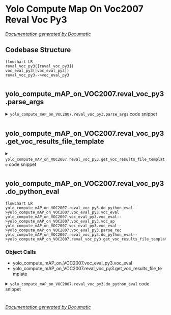 # Yolo Compute Map On Voc2007 Reval Voc Py3

[_Documentation generated by Documatic_](https://www.documatic.com)

<!---Documatic-section-Codebase Structure-start--->
## Codebase Structure

<!---Documatic-block-system_architecture-start--->
```mermaid
flowchart LR
reval_voc_py3([reval_voc_py3])
voc_eval_py3([voc_eval_py3])
reval_voc_py3-->voc_eval_py3
```
<!---Documatic-block-system_architecture-end--->

# #
<!---Documatic-section-Codebase Structure-end--->

<!---Documatic-section-yolo_compute_mAP_on_VOC2007.reval_voc_py3.parse_args-start--->
## yolo_compute_mAP_on_VOC2007.reval_voc_py3.parse_args

<!---Documatic-section-parse_args-start--->
<!---Documatic-block-yolo_compute_mAP_on_VOC2007.reval_voc_py3.parse_args-start--->
<details>
	<summary><code>yolo_compute_mAP_on_VOC2007.reval_voc_py3.parse_args</code> code snippet</summary>

```python
def parse_args():
    parser = argparse.ArgumentParser(description='Re-evaluate results')
    parser.add_argument('output_dir', nargs=1, help='results directory', type=str)
    parser.add_argument('--voc_dir', dest='voc_dir', default='/home/pascal/person_data2/VOCdevkit', type=str)
    parser.add_argument('--year', dest='year', default='2007', type=str)
    parser.add_argument('--image_set', dest='image_set', default='test', type=str)
    parser.add_argument('--classes', dest='class_file', default='data/voc.names', type=str)
    if len(sys.argv) == 1:
        parser.print_help()
        sys.exit(1)
    args = parser.parse_args()
    return args
```
</details>
<!---Documatic-block-yolo_compute_mAP_on_VOC2007.reval_voc_py3.parse_args-end--->
<!---Documatic-section-parse_args-end--->

# #
<!---Documatic-section-yolo_compute_mAP_on_VOC2007.reval_voc_py3.parse_args-end--->

<!---Documatic-section-yolo_compute_mAP_on_VOC2007.reval_voc_py3.get_voc_results_file_template-start--->
## yolo_compute_mAP_on_VOC2007.reval_voc_py3.get_voc_results_file_template

<!---Documatic-section-get_voc_results_file_template-start--->
<!---Documatic-block-yolo_compute_mAP_on_VOC2007.reval_voc_py3.get_voc_results_file_template-start--->
<details>
	<summary><code>yolo_compute_mAP_on_VOC2007.reval_voc_py3.get_voc_results_file_template</code> code snippet</summary>

```python
def get_voc_results_file_template(image_set, out_dir='results'):
    filename = 'comp4_det_' + image_set + '_{:s}.txt'
    path = os.path.join(out_dir, filename)
    return path
```
</details>
<!---Documatic-block-yolo_compute_mAP_on_VOC2007.reval_voc_py3.get_voc_results_file_template-end--->
<!---Documatic-section-get_voc_results_file_template-end--->

# #
<!---Documatic-section-yolo_compute_mAP_on_VOC2007.reval_voc_py3.get_voc_results_file_template-end--->

<!---Documatic-section-yolo_compute_mAP_on_VOC2007.reval_voc_py3.do_python_eval-start--->
## yolo_compute_mAP_on_VOC2007.reval_voc_py3.do_python_eval

<!---Documatic-section-do_python_eval-start--->
```mermaid
flowchart LR
yolo_compute_mAP_on_VOC2007.reval_voc_py3.do_python_eval-->yolo_compute_mAP_on_VOC2007.voc_eval_py3.voc_eval
yolo_compute_mAP_on_VOC2007.voc_eval_py3.voc_eval-->yolo_compute_mAP_on_VOC2007.voc_eval_py3.voc_ap
yolo_compute_mAP_on_VOC2007.voc_eval_py3.voc_eval-->yolo_compute_mAP_on_VOC2007.voc_eval_py3.parse_rec
yolo_compute_mAP_on_VOC2007.reval_voc_py3.do_python_eval-->yolo_compute_mAP_on_VOC2007.reval_voc_py3.get_voc_results_file_template
```

### Object Calls

* yolo_compute_mAP_on_VOC2007.voc_eval_py3.voc_eval
* yolo_compute_mAP_on_VOC2007.reval_voc_py3.get_voc_results_file_template

<!---Documatic-block-yolo_compute_mAP_on_VOC2007.reval_voc_py3.do_python_eval-start--->
<details>
	<summary><code>yolo_compute_mAP_on_VOC2007.reval_voc_py3.do_python_eval</code> code snippet</summary>

```python
def do_python_eval(devkit_path, year, image_set, classes, output_dir='results'):
    annopath = os.path.join(devkit_path, 'VOC' + year, 'Annotations', '{}.xml')
    imagesetfile = os.path.join(devkit_path, 'VOC' + year, 'ImageSets', 'Main', image_set + '.txt')
    cachedir = os.path.join(devkit_path, 'annotations_cache')
    aps = []
    use_07_metric = True if int(year) < 2010 else False
    print('VOC07 metric? ' + ('Yes' if use_07_metric else 'No'))
    print('devkit_path=', devkit_path, ', year = ', year)
    if not os.path.isdir(output_dir):
        os.mkdir(output_dir)
    for (i, cls) in enumerate(classes):
        if cls == '__background__':
            continue
        filename = get_voc_results_file_template(image_set).format(cls)
        (rec, prec, ap) = voc_eval(filename, annopath, imagesetfile, cls, cachedir, ovthresh=0.5, use_07_metric=use_07_metric)
        aps += [ap]
        print('AP for {} = {:.4f}'.format(cls, ap))
        with open(os.path.join(output_dir, cls + '_pr.pkl'), 'wb') as f:
            cPickle.dump({'rec': rec, 'prec': prec, 'ap': ap}, f)
    print('Mean AP = {:.4f}'.format(np.mean(aps)))
    print('~~~~~~~~')
    print('Results:')
    for ap in aps:
        print('{:.3f}'.format(ap))
    print('{:.3f}'.format(np.mean(aps)))
    print('~~~~~~~~')
    print('')
    print('--------------------------------------------------------------')
    print('Results computed with the **unofficial** Python eval code.')
    print('Results should be very close to the official MATLAB eval code.')
    print('-- Thanks, The Management')
    print('--------------------------------------------------------------')
```
</details>
<!---Documatic-block-yolo_compute_mAP_on_VOC2007.reval_voc_py3.do_python_eval-end--->
<!---Documatic-section-do_python_eval-end--->

# #
<!---Documatic-section-yolo_compute_mAP_on_VOC2007.reval_voc_py3.do_python_eval-end--->

[_Documentation generated by Documatic_](https://www.documatic.com)